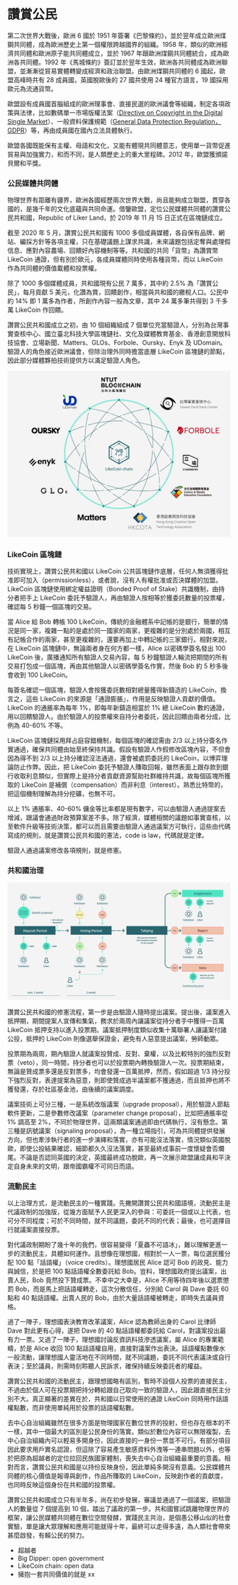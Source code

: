 # 讚賞公民

第二次世界大戰後，歐洲 6 國於 1951 年簽署《巴黎條約》，並於翌年成立歐洲煤鋼共同體，成為歐洲歷史上第一個權限跨越國界的組織。1958 年，類似的歐洲經濟共同體和歐洲原子能共同體成立，並於 1967 年跟歐洲煤鋼共同體統合，成為歐洲各共同體。1992 年《馬城條約》簽訂並於翌年生效，歐洲各共同體成為歐洲聯盟，並漸漸從貿易實體轉變成經濟和政治聯盟。由歐洲煤鋼共同體的 6 國起，歐盟高峰時共有 28 成員國，英國脫歐後的 27 國共使用 24 種官方語言，19 國採用歐元為流通貨幣。

歐盟設有成員國首腦組成的歐洲理事會、直接民選的歐洲議會等組織，制定各項政策與法律，比如數碼單一市場版權法案（[Directive on Copyright in the Digital Single Market](https://eur-lex.europa.eu/eli/dir/2019/790/oj)）、一般資料保護規範（[General Data Protection Regulation，GDPR](https://gdpr-info.eu/)）等，再由成員國在國內立法具體執行。

歐盟各國既能保有主權、母語和文化，又能有體現共同體意志，使用單一貨幣促進貿易與加強實力，和而不同，是人類歷史上的重大里程碑。2012 年，歐盟獲頒諾貝爾和平獎。

### 公民媒體共同體

物理世界有距離有疆界，歐洲各國經歷兩次世界大戰，尚且能夠成立聯盟，貫穿各國的，是幾千年的文化底蘊與共同命運。借鑒歐盟，定位公民媒體共同體的讚賞公民共和國，Republic of Liker Land，於 2019 年 11 月 15 日正式在區塊鏈成立。

截至 2020 年 5 月，讚賞公民共和國有 1000 多個成員媒體，各自保有品牌、網站、編採方針等各項主權，只在基礎議題上謀求共識，未來議題包括定奪與處理假信息、應對內容農場、回饋好內容機制等等。共和國的共同「貨幣」為讚賞幣 LikeCoin 通證，但有別於歐元，各成員媒體同時使用各種貨幣，而以 LikeCoin 作為共同體的價值載體和投票權。

除了 1000 多個媒體成員，共和國現有公民 7 萬多，其中約 2.5% 為「讚賞公民」，每月貢獻 5 美元，化讚為賞，回饋創作，相當與共和國的繳稅人口。公民中約 14% 即 1 萬多為作者，所創作內容一般為文章，其中 24 萬多筆共得到 3 千多萬 LikeCoin 作回饋。

讚賞公民共和國成立之初，由 10 個組織組成 7 個單位充當驗證人，分別為台灣事實查核中心、國立臺北科技大學區塊鏈社、文化及媒體教育基金、香港創意開放科技協會、立場新聞、Matters、GLOs、Forbole、Oursky、Enyk 及 UDomain。驗證人的角色接近歐洲議會，但除治理外同時擔當底層 LikeCoin 區塊鏈的節點，因此部分媒體夥拍技術提供方以滿足驗證人角色。

![](../.gitbook/assets/likecoin_ad70_validators-01.png)

### LikeCoin 區塊鏈

技術實現上，讚賞公民共和國以 LikeCoin 公共區塊鏈作底層，任何人無須獲得批准即可加入（permissionless），或者說，沒有人有權批准或否決媒體的加盟。LikeCoin 區塊鏈使用綁定權益證明（Bonded Proof of Stake）共識機制，由持分者把手上 LikeCoin 委託予驗證人，再由驗證人按相等於獲委託數量的投票權，確認每 5 秒鐘一個區塊的交易。

當 Alice 給 Bob 轉帳 100 LikeCoin，傳統的金融體系中記帳的是銀行，簡單的情況是同一家，複雜一點的是處於同一國家的兩家，更複雜的是分別處於兩國，相互有記帳合作的兩家，甚至更複雜的，還要再加上中轉記帳的三家銀行。相對來說，在 LikeCoin 區塊鏈中，無論兩者身在何方都一樣，Alice 以密碼學簽名發出 100 LikeCoin 後，廣播通知所有驗證人交易內容，每 5 秒鐘驗證人輪流把期間的所有交易打包成一個區塊，再由其他驗證人以密碼學簽名作實，然後 Bob 約 5 秒多後會收到 100 LikeCoin。

每簽名確認一個區塊，驗證人會按獲委託數相對總量獲得新鑄造的 LikeCoin，換言之，這些 LikeCoin 的來源是「通證膨脹」，作用是反映驗證人貢獻的價值。LikeCoin 的通脹率為每年 1%，即每年新鑄造相當於 1% 總 LikeCoin 數的通證，用以回饋驗證人。由於驗證人的投票權來自持分者委託，因此回饋由兩者分成，比例為 40-60% 不等。

LikeCoin 區塊鏈採用拜占庭容錯機制，每個區塊的確認需由 2/3 以上持分簽名作實通過，確保共同體由始至終保持共識。假設有驗證人作假修改區塊內容，不但會因為得不到 2/3 以上持分確認沒法通過，還會被處罰委託的 LikeCoin，以博弈理論防止作弊。因此，把 LikeCoin 委託予驗證人賺取回報，雖然表面上跟存款到銀行收取利息類似，但實際上是持分者貢獻資源幫助社群維持共識，故每個區塊所獲取的 LikeCoin 是補償（compensation）而非利息（interest）。熟悉比特幣的，把這個機制理解為持分挖礦，也無不可。

以上 1% 通脹率、40-60% 傭金等比率都是現有數字，可以由驗證人通過提案去增減，跟議會通過財政預算案差不多。除了經濟，媒體相關的議題如事實查核，以至軟件升級等技術決策，都可以而且需要由驗證人通過議案方可執行，這些由代碼寫成的規則，就是讚賞公民共和國的憲法，code is law，代碼就是定律。

驗證人通過議案修改各項規則，就是修憲。

### 共和國治理

![](../.gitbook/assets/1_xh5jt3yczaqp5djriwxfqg.png)

讚賞公民共和國的修憲流程，第一步是由驗證人隨時提出議案。提出後，議案進入抵押期，期間提案人宣傳和集氣，務求於兩周內讓議案從持分者手中獲得一百萬 LikeCoin 抵押支持以進入投票期。議案抵押制度類似收集十萬聯署人讓議案付諸公投，抵押的 LikeCoin 則像選舉保證金，避免有人惡意提出議案，勞師動眾。

投票期為兩周，期內驗證人就議案投贊成、反對、棄權，以及比較特別的強烈反對票（veto），同一時間，持分者也可以於投票期內轉換驗證人一次。投票期結束，無論是贊成票多還是反對票多，均會發還一百萬抵押，然而，假如超過 1/3 持分投下強烈反對，表達提案為惡意，則即使贊成過半議案都不獲通過，而且抵押也將不獲發還，存於社區基金池，由後續的議案調度。

議案技術上可分三種，一是系統改版議案（upgrade proposal），用於驗證人節點軟件更新，二是參數修改議案（parameter change proposal），比如把通脹率從 1% 調高至 2%，不同於物理世界，這兩類議案通過即由代碼執行，沒有懸念。第三種是訊號議案（signaling proposal），為一種立場指引，可為共同體提供發展方向，但也牽涉執行者的進一步演繹和落實，亦有可能沒法落實，情況類似英國脫歐，即使公投結果確認，細節都久久沒法落實，甚至最終成事前一度懷疑會否爛尾。不論是否認同英國的決定，英國最終成功脫歐，再一次展示歐盟讓成員和平決定自身未來的文明，跟帝國霸權不可同日而語。

### 流動民主

以上治理方式，是流動民主的一種實踐。先撇開讚賞公民共和國語境，流動民主是代議政制的加強版，從幾方面賦予人民更深入的參與：可委託一個或以上代表，也可分不同程度；可於不同時間，就不同議題，委託不同的代表；最後，也可選擇自行就議案直接投票。

對代議政制期盼了幾十年的我們，很容易變得「夏蟲不可語冰」，難以理解更進一步的流動民主，具體如何運作。且想像在理想國，相對於一人一票，每位選民獲分配 100 點「話語權」（voice credits）。理想國居民 Alice 認可 Bob 的政見、能力與誠信，於是把 100 點話語權全數委託給 Bob。豈料，理想國政府提出議案，出賣人民，Bob 竟然投下贊成票。不幸中之大幸是，Alice 不用等待四年後以選票懲罰 Bob，而是馬上把話語權轉走，這次分散信任，分別給 Carol 與 Dave 委託 60 點和 40 點話語權。出賣人民的 Bob，由於大量話語權被轉走，即時失去議員資格。

過了一陣子，理想國表決教育改革議案，Alice 認為教師出身的 Carol 比律師 Dave 對此更有心得，遂把 Dave 的 40 點話語權都委託給 Carol，對議案投出最有力一票。又過了一陣子，理想國討論反資訊科技滲透議案，屬 Alice 的專業範疇，於是 Alice 收回 100 點話語權自用，直接對議案作出表決。話語權點數像水一般流動，讓理想國人靈活地在不同時間，就不同議題，委託不同代表議決或自行表決；至於議員，則需時刻聆聽人民訴求，確保持續反映委託者的權益。

讚賞公民共和國的流動民主，跟理想國略有區別，暫時不設個人投票的直接民主，不過由於個人可在投票期把持分轉給跟自己取向一致的驗證人，因此跟直接民主分別不大。真正顯著的差異在於，共和國以日常使用的通證 LikeCoin 同時用作話語權點數，而非使用單純用於投票的話語權點數。

去中心自治組織雖然在很多方面是物理國家在數位世界的投射，但也存在根本的不一樣，其中一個最大的區別是公民身份的落實。類似於數位內容可以無限複製，去中心自治組織內可以輕易多開身份，因此直接的一身份一票並不可行。有部分項目因此要求用戶實名認證，但這除了容易產生敏感資料外洩等一連串問題以外，也等於把原為超越者的定位拉回民族國家體制，喪失去中心自治組織最重要的意義。相對而言，讚賞公民共和國是以持份反映身份，因此單純多開沒有意義。公民媒體共同體的核心價值是報導與創作，作品所賺取的 LikeCoin，反映創作者的貢獻度，也同時反映這個身份在共和國的投票權。

讚賞公民共和國成立只有半年多，尚在初步發展，審議並通過了一個議案，把驗證人的數量從 7 個提高到 10 個，踏出了議政的第一步。共和國嘗試跳離物理世界的框架，讓公民媒體共同體在數位空間發酵，實踐民主共治，是個愚公移山似的社會實驗，單是讓大眾理解和應用可能就得十年，最終可以走得多遠，為人類社會帶來甚麼啟發，有賴公民的努力。

* 超越者
* Big Dipper: open government
* LikeCoin chain: open data
* 擁抱一套共同價值的就是 xx 



